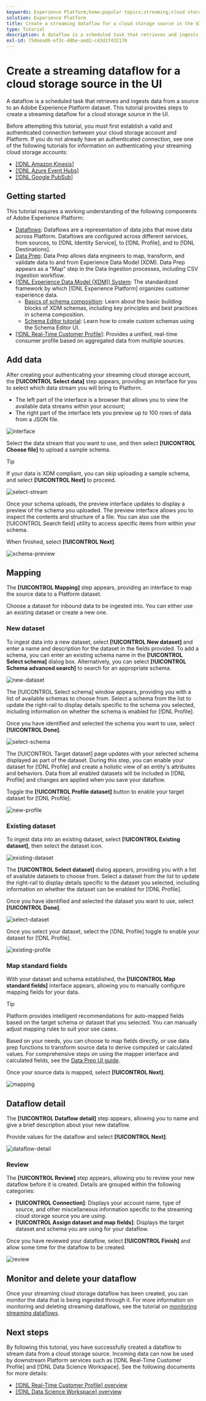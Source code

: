 ```yaml
---
keywords: Experience Platform;home;popular topics;streaming;cloud storage connector;cloud storage
solution: Experience Platform
title: Create a streaming dataflow for a cloud storage source in the UI
type: Tutorial
description: A dataflow is a scheduled task that retrieves and ingests data from a source to a Platform dataset. This tutorial provides steps to configure a new dataflow using your cloud storage base connector.
exl-id: 75deead6-ef3c-48be-aed2-c43d1f432178
---
```

# Create a streaming dataflow for a cloud storage source in the UI

A dataflow is a scheduled task that retrieves and ingests data from a source to an Adobe Experience Platform dataset. This tutorial provides steps to create a streaming dataflow for a cloud storage source in the UI.

Before attempting this tutorial, you must first establish a valid and authenticated connection between your cloud storage account and Platform. If you do not already have an authenticated connection, see one of the following tutorials for information on authenticating your streaming cloud storage accounts:

- [[!DNL Amazon Kinesis]](../../../ui/create/cloud-storage/kinesis.md)
- [[!DNL Azure Event Hubs]](../../../ui/create/cloud-storage/eventhub.md)
- [[!DNL Google PubSub]](../../../ui/create/cloud-storage/google-pubsub.md)

## Getting started

This tutorial requires a working understanding of the following components of Adobe Experience Platform:

- [Dataflows](../../../../../dataflows/home.md): Dataflows are a representation of data jobs that move data across Platform. Dataflows are configured across different services, from sources, to [!DNL Identity Service], to [!DNL Profile], and to [!DNL Destinations].
- [Data Prep](../../../../../data-prep/home.md): Data Prep allows data engineers to map, transform, and validate data to and from Experience Data Model (XDM). Data Prep appears as a "Map" step in the Data Ingestion processes, including CSV Ingestion workflow.
- [[!DNL Experience Data Model (XDM)] System](../../../../../xdm/home.md): The standardized framework by which [!DNL Experience Platform] organizes customer experience data.
  - [Basics of schema composition](../../../../../xdm/schema/composition.md): Learn about the basic building blocks of XDM schemas, including key principles and best practices in schema composition.
  - [Schema Editor tutorial](../../../../../xdm/tutorials/create-schema-ui.md): Learn how to create custom schemas using the Schema Editor UI.
- [[!DNL Real-Time Customer Profile]](../../../../../profile/home.md): Provides a unified, real-time consumer profile based on aggregated data from multiple sources.

## Add data

After creating your authenticating your streaming cloud storage account, the **[!UICONTROL Select data]** step appears, providing an interface for you to select which data stream you will bring to Platform.

- The left part of the interface is a browser that allows you to view the available data streams within your account;
- The right part of the interface lets you preview up to 100 rows of data from a JSON file.

![interface](../../../../images/tutorials/dataflow/cloud-storage/streaming/interface.png)

Select the data stream that you want to use, and then select **[!UICONTROL Choose file]** to upload a sample schema.

>[!TIP]
>
>If your data is XDM compliant, you can skip uploading a sample schema, and select **[!UICONTROL Next]** to proceed.

![select-stream](../../../../images/tutorials/dataflow/cloud-storage/streaming/select-stream.png)

Once your schema uploads, the preview interface updates to display a preview of the schema you uploaded. The preview interface allows you to inspect the contents and structure of a file. You can also use the [!UICONTROL Search field] utility to access specific items from within your schema.

When finished, select **[!UICONTROL Next]**.

![schema-preview](../../../../images/tutorials/dataflow/cloud-storage/streaming/schema-preview.png)

## Mapping

The **[!UICONTROL Mapping]** step appears, providing an interface to map the source data to a Platform dataset. 

Choose a dataset for inbound data to be ingested into. You can either use an existing dataset or create a new one.

### New dataset

To ingest data into a new dataset, select **[!UICONTROL New dataset]** and enter a name and description for the dataset in the fields provided. To add a schema, you can enter an existing schema name in the **[!UICONTROL Select schema]** dialog box. Alternatively, you can select **[!UICONTROL Schema advanced search]** to search for an appropriate schema.

![new-dataset](../../../../images/tutorials/dataflow/cloud-storage/streaming/new-dataset.png)

The [!UICONTROL Select schema] window appears, providing you with a list of available schemas to choose from. Select a schema from the list to update the right-rail to display details specific to the schema you selected, including information on whether the schema is enabled for [!DNL Profile]. 

Once you have identified and selected the schema you want to use, select **[!UICONTROL Done]**.

![select-schema](../../../../images/tutorials/dataflow/cloud-storage/streaming/select-schema.png)

The [!UICONTROL Target dataset] page updates with your selected schema displayed as part of the dataset. During this step, you can enable your dataset for [!DNL Profile] and create a holistic view of an entity's attributes and behaviors. Data from all enabled datasets will be included in [!DNL Profile] and changes are applied when you save your dataflow.

Toggle the **[!UICONTROL Profile dataset]** button to enable your target dataset for [!DNL Profile].

![new-profile](../../../../images/tutorials/dataflow/cloud-storage/streaming/new-profile.png)

### Existing dataset

To ingest data into an existing dataset, select **[!UICONTROL Existing dataset]**, then select the dataset icon.

![existing-dataset](../../../../images/tutorials/dataflow/cloud-storage/streaming/existing-dataset.png)

The **[!UICONTROL Select dataset]** dialog appears, providing you with a list of available datasets to choose from. Select a dataset from the list to update the right-rail to display details specific to the dataset you selected, including information on whether the dataset can be enabled for [!DNL Profile].

Once you have identified and selected the dataset you want to use, select **[!UICONTROL Done]**.

![select-dataset](../../../../images/tutorials/dataflow/cloud-storage/streaming/select-dataset.png)

Once you select your dataset, select the [!DNL Profile] toggle to enable your dataset for [!DNL Profile].

![existing-profile](../../../../images/tutorials/dataflow/cloud-storage/streaming/existing-profile.png)

### Map standard fields

With your dataset and schema established, the **[!UICONTROL Map standard fields]** interface appears, allowing you to manually configure mapping fields for your data.

>[!TIP]
>
>Platform provides intelligent recommendations for auto-mapped fields based on the target schema or dataset that you selected. You can manually adjust mapping rules to suit your use cases.

Based on your needs, you can choose to map fields directly, or use data prep functions to transform source data to derive computed or calculated values. For comprehensive steps on using the mapper interface and calculated fields, see the [Data Prep UI guide](../../../../../data-prep/ui/mapping.md).

Once your source data is mapped, select **[!UICONTROL Next]**.

![mapping](../../../../images/tutorials/dataflow/cloud-storage/streaming/mapping.png)

## Dataflow detail

The **[!UICONTROL Dataflow detail]** step appears, allowing you to name and give a brief description about your new dataflow.

Provide values for the dataflow and select **[!UICONTROL Next]**.

![dataflow-detail](../../../../images/tutorials/dataflow/cloud-storage/streaming/dataflow-detail.png)

### Review

The **[!UICONTROL Review]** step appears, allowing you to review your new dataflow before it is created. Details are grouped within the following categories:

- **[!UICONTROL Connection]**: Displays your account name, type of source, and other miscellaneous information specific to the streaming cloud storage source you are using.
- **[!UICONTROL Assign dataset and map fields]**: Displays the target dataset and schema you are using for your dataflow.

Once you have reviewed your dataflow, select **[!UICONTROL Finish]** and allow some time for the dataflow to be created.

![review](../../../../images/tutorials/dataflow/cloud-storage/streaming/review.png)

## Monitor and delete your dataflow

Once your streaming cloud storage dataflow has been created, you can monitor the data that is being ingested through it. For more information on monitoring and deleting streaming dataflows, see the tutorial on [monitoring streaming dataflows](../../monitor-streaming.md).

## Next steps

By following this tutorial, you have successfully created a dataflow to stream data from a cloud storage source. Incoming data can now be used by downstream Platform services such as [!DNL Real-Time Customer Profile] and [!DNL Data Science Workspace]. See the following documents for more details:

- [[!DNL Real-Time Customer Profile] overview](../../../../../profile/home.md)
- [[!DNL Data Science Workspace] overview](../../../../../data-science-workspace/home.md)